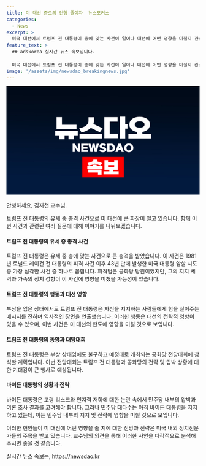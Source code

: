 ```yaml
---
title: 미 대선 증오의 언행 줄이자  뉴스포커스
categories:
  - News
excerpt: >
  미국 대선에서 트럼프 전 대통령이 총에 맞는 사건이 일어나 대선에 어떤 영향을 미칠지 관심이 쏠리고 있다. 극단적 정치에 대한 우려와 트럼프의 부상으로 대선 전망이 어떻게 바뀔지 교수와 함께 이야기를 나눴다. 총격이 미국 대통령에게 처음이 아니었던 것과, 공화당과 민주당의 지지세가 팽팽한 펜실베니아주의 사건 상황 등을 논의했다. 트럼프의 이미지와 바이든 대통령에 대한 압박, 전당대회와 민주당의 전략 등에 대한 전문가 의견을 들었다. 트럼프의 상태와 대선후보로서의 바이든의 미래 전망과 전략, 그리고 민주당과 공화당 간의 지지자 결집 등이 주요 관심사이다.
feature_text: >
  ## adskorea 실시간 뉴스 속보입니다.

  미국 대선에서 트럼프 전 대통령이 총에 맞는 사건이 일어나 대선에 어떤 영향을 미칠지 관심이 쏠리고 있다. 극단적 정치에 대한 우려와 트럼프의 부상으로 대선 전망이 어떻게 바뀔지 교수와 함께 이야기를 나눴다. 총격이 미국 대통령에게 처음이 아니었던 것과, 공화당과 민주당의 지지세가 팽팽한 펜실베니아주의 사건 상황 등을 논의했다. 트럼프의 이미지와 바이든 대통령에 대한 압박, 전당대회와 민주당의 전략 등에 대한 전문가 의견을 들었다. 트럼프의 상태와 대선후보로서의 바이든의 미래 전망과 전략, 그리고 민주당과 공화당 간의 지지자 결집 등이 주요 관심사이다.
image: '/assets/img/newsdao_breakingnews.jpg'
---
```


<p><img src="/assets/img/newsdao_breakingnews.jpg" alt="adskorea 속보" /></p>

<p>안녕하세요, 김재천 교수님.</p>

<p>트럼프 전 대통령의 유세 중 총격 사건으로 미 대선에 큰 파장이 일고 있습니다. 함께 이번 사건과 관련된 여러 질문에 대해 이야기를 나눠보겠습니다.</p>

<h4>트럼프 전 대통령의 유세 중 총격 사건</h4>

<p>트럼프 전 대통령은 유세 중 총에 맞는 사건으로 큰 충격을 받았습니다. 이 사건은 1981년 로널드 레이건 전 대통령의 피격 사건 이후 43년 만에 발생한 미국 대통령 암살 시도 중 가장 심각한 사건 중 하나로 꼽힙니다. 피격범은 공화당 당원이었지만, 그의 지지 세력과 가족의 정치 성향이 이 사건에 영향을 미쳤을 가능성이 있습니다.</p>

<h4>트럼프 전 대통령의 행동과 대선 영향</h4>

<p>부상을 입은 상태에서도 트럼프 전 대통령은 자신을 지지하는 사람들에게 힘을 실어주는 메시지를 전하며 역사적인 장면을 연출했습니다. 이러한 행동은 대선의 전략적 영향이 있을 수 있으며, 이번 사건은 미 대선의 판도에 영향을 미칠 것으로 보입니다.</p>

<h4>트럼프 전 대통령의 동향과 대당대회</h4>

<p>트럼프 전 대통령은 부상 상태임에도 불구하고 예정대로 개최되는 공화당 전당대회에 참석할 계획입니다. 이번 전당대회는 트럼프 전 대통령과 공화당의 전략 및 압박 상황에 대한 기대감이 큰 행사로 예상됩니다.</p>

<h4>바이든 대통령의 상황과 전략</h4>

<p>바이든 대통령은 고령 리스크와 인지력 저하에 대한 논란 속에서 민주당 내부의 압박과 여론 조사 결과를 고려해야 합니다. 그러나 민주당 대다수는 아직 바이든 대통령을 지지하고 있는데, 이는 민주당 내부의 지지 및 전략에 영향을 미칠 것으로 보입니다.</p>

<p>이러한 현안들이 미 대선에 어떤 영향을 줄 지에 대한 전망과 전략은 미국 내외 정치전문가들의 주목을 받고 있습니다. 교수님의 의견을 통해 이러한 사안을 다각적으로 분석해주시면 좋을 것 같습니다.</p>
실시간 뉴스 속보는, <a href="https://newsdao.kr" rel="dofollow">https://newsdao.kr</a>



